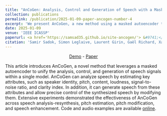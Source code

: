 ```yaml
---
title: "AnCoGen: Analysis, Control and Generation of Speech with a Masked Autoencoder"
collection: publications
permalink: /publication/2025-01-09-paper-ancogen-number-4
excerpt: 'We present AnCoGen, a new method using a masked autoencoder to unify speech signal analysis, control, and generation in single model.'
date: 2025-01-09
venue: 'IEEE ICASSP'
paperurl: <a href='https://samsad35.github.io/site-ancogen/'> &#9741;</a>
citation: 'Samir Sadok, Simon Leglaive, Laurent Girin, Gaël Richard, Xavier Alameda-Pineda. AnCoGen: Analysis, Control and Generation of Speech with a Masked Autoencoder. IEEE ICASSP, 2025'
---
```

<p style="text-align: center;"><a href="https://samsad35.github.io/site-ancogen/">Demo</a> - <a href="https://arxiv.org/html/2501.05332">Paper</a></p> 


This article introduces AnCoGen, a novel method that leverages a masked autoencoder to unify the analysis, control, and generation of speech signals within a single model. AnCoGen can analyze speech by estimating key attributes, such as speaker identity, pitch, content, loudness, signal-to-noise ratio, and clarity index. In addition, it can generate speech from these attributes and allow precise control of the synthesized speech by modifying them. Extensive experiments demonstrated the effectiveness of AnCoGen across speech analysis-resynthesis, pitch estimation, pitch modification, and speech enhancement. Code and audio examples are available <a href="https://samsad35.github.io/site-ancogen/">online</a>.